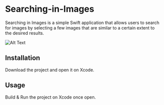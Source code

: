 # Searching-in-Images

Searching in Images is a simple Swift application that allows users to search for images by selecting a few images that are similar to a certain extent to the desired results.

![Alt Text](https://im5.ezgif.com/tmp/ezgif-5-5a40252c0459.gif)

## Installation

Download the project and open it on Xcode.

## Usage

Build & Run the project on Xcode once open.
